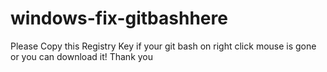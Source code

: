 # windows-fix-gitbashhere

Please Copy this Registry Key if your git bash on right click mouse is gone
or you can download it!
Thank you